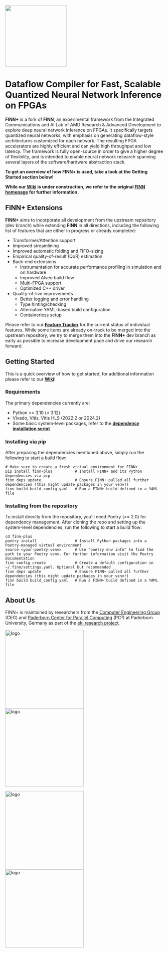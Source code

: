 <img src=https://cs.uni-paderborn.de/fileadmin-eim/informatik/fg/ce/MiscImages/finn-plus_logo.png width=196/>

# Dataflow Compiler for Fast, Scalable Quantized Neural Network Inference on FPGAs

**FINN+** is a fork of **FINN**, an experimental framework from the Integrated Communications and AI Lab of AMD Research & Advanced Development to explore deep neural network inference on FPGAs.
It specifically targets quantized neural networks, with emphasis on generating dataflow-style architectures customized for each network.
The resulting FPGA accelerators are highly efficient and can yield high throughput and low latency.
The framework is fully open-source in order to give a higher degree of flexibility, and is intended to enable neural network research spanning several layers of the software/hardware abstraction stack.

**To get an overview of how FINN+ is used, take a look at the Getting Started section below!**

**While our [Wiki](https://github.com/eki-project/finn-plus/wiki) is under construction, we refer to the original [FINN homepage](https://xilinx.github.io/finn/) for further information.**

## FINN+ Extensions
**FINN+** aims to incorporate all development from the upstream repository (dev branch) while extending **FINN** in all directions, including the following list of features that are either in progress or already completed:
- Transformer/Attention support
- Improved streamlining
- Improved automatic folding and FIFO-sizing
- Empirical quality-of-result (QoR) estimation
- Back-end extensions
    - Instrumentation for accurate performance profiling in simulation and on hardware
    - Improved Alveo build flow
    - Multi-FPGA support
    - Optimized C++ driver
- Quality-of-live improvements
    - Better logging and error handling
    - Type hinting/checking
    - Alternative YAML-based build configuration
    - Containerless setup

Please refer to our [**Feature Tracker**](https://github.com/orgs/eki-project/projects/1) for the current status of individual features.
While some items are already on-track to be merged into the upstream repository, we try to merge them into the **FINN+** dev branch as early as possible to increase development pace and drive our research forward.

## Getting Started
This is a quick overview of how to get started, for additional information please refer to our [**Wiki**](https://github.com/eki-project/finn-plus/wiki)!

### Requirements
The primary dependencies currently are:
- Python >= 3.10 (< 3.12)
- Vivado, Vitis, Vitis HLS (2022.2 or 2024.2)
- Some basic system-level packages, refer to the [**dependency installation script**](https://github.com/eki-project/finn-plus/blob/main/installDependencies.sh)

### Installing via pip
After preparing the dependencies mentioned above, simply run the following to start a build flow:
```
# Make sure to create a fresh virtual environment for FINN+
pip install finn-plus          # Install FINN+ and its Python dependencies via pip
finn deps update               # Ensure FINN+ pulled all further dependencies (this might update packages in your venv!)
finn build build_config.yaml   # Run a FINN+ build defined in a YAML file
```

### Installing from the repository
To install directly from the repository, you'll need Poetry (>= 2.0) for dependency management. After cloning the repo and setting up the system-level dependencies, run the following to start a build flow:
```
cd finn-plus
poetry install                 # Install Python packages into a Poetry-managed virtual environment
source <your-poetry-venv>      # Use "poetry env info" to find the path to your Poetry venv. For further information visit the Poetry documentation
finn config create             # Create a default configuration in ~/.finn/settings.yaml. Optional but recommended
finn deps update               # Ensure FINN+ pulled all further dependencies (this might update packages in your venv!)
finn build build_config.yaml   # Run a FINN+ build defined in a YAML file
```

## About Us
FINN+ is maintained by researchers from the [Computer Engineering Group](https://en.cs.uni-paderborn.de/ceg) (CEG) and [Paderborn Center for Parallel Computing](https://pc2.uni-paderborn.de/) (PC²) at Paderborn University, Germany as part of the [eki research project](https://www.eki-project.tech/).

<p align="left">
<a href="https://en.cs.uni-paderborn.de/ceg"><img align="top" src="https://cs.uni-paderborn.de/fileadmin-eim/informatik/fg/ce/MiscImages/UPB_Logo_ENG_coloured_RGB.jpg" alt="logo" style="margin-right: 20px" width="250"/></a>
<a href="https://pc2.uni-paderborn.de/"><img align="top" src="https://cs.uni-paderborn.de/fileadmin-eim/informatik/fg/ce/MiscImages/PC2_logo.png" alt="logo" style="margin-right: 20px" width="250"/></a>
</p>

<p align="left">
<a href="https://www.eki-project.tech/"><img align="top" src="https://cs.uni-paderborn.de/fileadmin-eim/informatik/fg/ce/MiscImages/eki-RGB-EN-s.png" alt="logo" style="margin-right: 20px" width="250"/></a>
<a href="https://www.bmuv.de/"><img align="top" src="https://cs.uni-paderborn.de/fileadmin-eim/informatik/fg/ce/MiscImages/BMUV_Fz_2021_Office_Farbe_en.png" alt="logo" style="margin-right: 20px" width="250"/></a>
</p>

